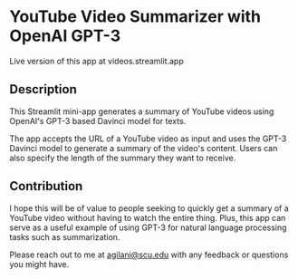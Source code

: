 # YouTube Video Summarizer with OpenAI GPT-3
Live version of this app at videos.streamlit.app

## Description
This Streamlit mini-app generates a summary of YouTube videos using OpenAI's GPT-3 based Davinci model for texts.

The app accepts the URL of a YouTube video as input and uses the GPT-3 Davinci model to generate a summary of the video's content. Users can also specify the length of the summary they want to receive.

## Contribution
I hope this will be of value to people seeking to quickly get a summary of a YouTube video without having to watch the entire thing. Plus, this app can serve as a useful example of using GPT-3 for natural language processing tasks such as summarization.

Please reach out to me at agilani@scu.edu with any feedback or questions you might have.
